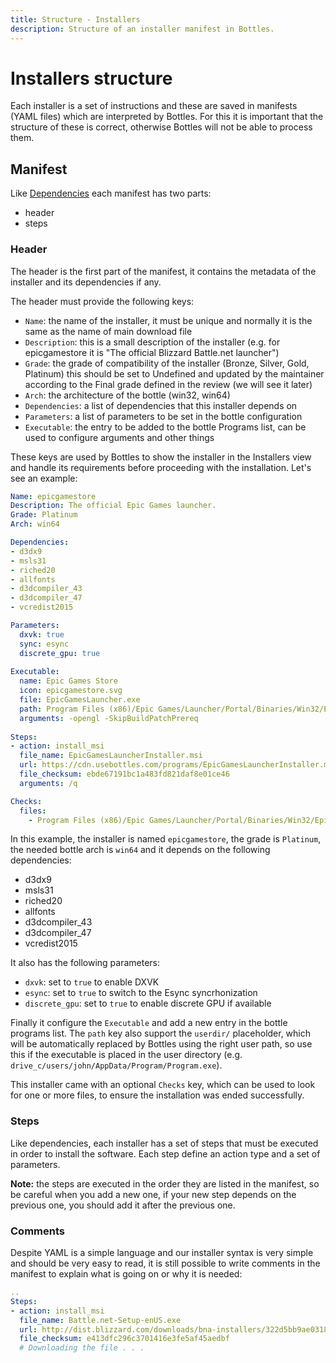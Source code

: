 ```yaml
---
title: Structure - Installers
description: Structure of an installer manifest in Bottles.
---
```


# Installers structure
Each installer is a set of instructions and these are saved in manifests 
(YAML files) which are interpreted by Bottles. For this it is important that 
the structure of these is correct, otherwise Bottles will not be able to 
process them.

## Manifest
Like [Dependencies](/dependencies/structure) each manifest has two parts:
- header
- steps

### Header
The header is the first part of the manifest, it contains the metadata of the
installer and its dependencies if any.

The header must provide the following keys:
- `Name`: the name of the installer, it must be unique and normally it is the
  same as the name of main download file
- `Description`: this is a small description of the installer (e.g. for
  epicgamestore it is "The official Blizzard Battle.net launcher")
- `Grade`: the grade of compatibility of the installer (Bronze, Silver, Gold, 
  Platinum) this should be set to Undefined and updated by the maintainer
  according to the Final grade defined in the review (we will see it later)
- `Arch`: the architecture of the bottle (win32, win64)
- `Dependencies`: a list of dependencies that this installer depends on
- `Parameters`: a list of parameters to be set in the bottle configuration
- `Executable`: the entry to be added to the bottle Programs list, can be
  used to configure arguments and other things

These keys are used by Bottles to show the installer in the Installers view
and handle its requirements before proceeding with the installation. Let's see
an example:

```yaml
Name: epicgamestore
Description: The official Epic Games launcher.
Grade: Platinum
Arch: win64

Dependencies:
- d3dx9
- msls31
- riched20
- allfonts
- d3dcompiler_43
- d3dcompiler_47
- vcredist2015

Parameters:
  dxvk: true
  sync: esync
  discrete_gpu: true
  
Executable:
  name: Epic Games Store
  icon: epicgamestore.svg
  file: EpicGamesLauncher.exe
  path: Program Files (x86)/Epic Games/Launcher/Portal/Binaries/Win32/EpicGamesLauncher.exe
  arguments: -opengl -SkipBuildPatchPrereq
  
Steps:
- action: install_msi
  file_name: EpicGamesLauncherInstaller.msi
  url: https://cdn.usebottles.com/programs/EpicGamesLauncherInstaller.msi
  file_checksum: ebde67191bc1a483fd821daf8e01ce46
  arguments: /q

Checks:
  files:
    - Program Files (x86)/Epic Games/Launcher/Portal/Binaries/Win32/EpicGamesLauncher.exe
```

In this example, the installer is named `epicgamestore`, the grade is `Platinum`, the
needed bottle arch is `win64` and it depends on the following dependencies:
- d3dx9
- msls31
- riched20
- allfonts
- d3dcompiler_43
- d3dcompiler_47
- vcredist2015

It also has the following parameters:
- `dxvk`: set to `true` to enable DXVK
- `esync`: set to `true` to switch to the Esync syncrhonization
- `discrete_gpu`: set to `true` to enable discrete GPU if available

Finally it configure the `Executable` and add a new entry in the bottle 
programs list. The `path` key also support the `userdir/` placeholder, which
will be automatically replaced by Bottles using the right user path, so use
this if the executable is placed in the user directory (e.g. 
`drive_c/users/john/AppData/Program/Program.exe`).

This installer came with an optional `Checks` key, which can be used to look
for one or more files, to ensure the installation was ended successfully.

### Steps
Like dependencies, each installer has a set of steps that must be executed
in order to install the software. Each step define an action type and a set
of parameters.

**Note:** the steps are executed in the order they are listed in the manifest,
so be careful when you add a new one, if your new step depends on the previous
one, you should add it after the previous one.

### Comments
Despite YAML is a simple language and our installer syntax is very simple and
should be very easy to read, it is still possible to write comments in the
manifest to explain what is going on or why it is needed:

```yaml
..
Steps:
- action: install_msi
  file_name: Battle.net-Setup-enUS.exe
  url: http://dist.blizzard.com/downloads/bna-installers/322d5bb9ae0318de3d4cde7641c96425/retail.1/Battle.net-Setup-enUS.exe
  file_checksum: e413dfc296c3701416e3fe5af45aedbf
  # Downloading the file . . .
```
